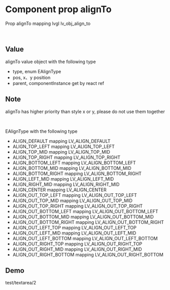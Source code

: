 # Component prop alignTo

Prop alignTo mapping lvgl lv_obj_align_to

<br/>

## Value
alignTo value object with the following type
- type, enum EAlignType
- pos, x、y position
- parent, componentInstance get by react ref

## Note
alignTo has higher priority than style x or y, please do not use them together

<br/>

EAlignType with the following type
- ALIGN_DEFAULT mapping LV_ALIGN_DEFAULT
- ALIGN_TOP_LEFT mapping LV_ALIGN_TOP_LEFT
- ALIGN_TOP_MID mapping LV_ALIGN_TOP_MID
- ALIGN_TOP_RIGHT mapping LV_ALIGN_TOP_RIGHT
- ALIGN_BOTTOM_LEFT mapping LV_ALIGN_BOTTOM_LEFT
- ALIGN_BOTTOM_MID mapping LV_ALIGN_BOTTOM_MID
- ALIGN_BOTTOM_RIGHT mapping LV_ALIGN_BOTTOM_RIGHT
- ALIGN_LEFT_MID mapping LV_ALIGN_LEFT_MID
- ALIGN_RIGHT_MID mapping LV_ALIGN_RIGHT_MID
- ALIGN_CENTER mapping LV_ALIGN_CENTER
- ALIGN_OUT_TOP_LEFT mapping LV_ALIGN_OUT_TOP_LEFT
- ALIGN_OUT_TOP_MID mapping LV_ALIGN_OUT_TOP_MID
- ALIGN_OUT_TOP_RIGHT mapping LV_ALIGN_OUT_TOP_RIGHT
- ALIGN_OUT_BOTTOM_LEFT mapping LV_ALIGN_OUT_BOTTOM_LEFT
- ALIGN_OUT_BOTTOM_MID mapping LV_ALIGN_OUT_BOTTOM_MID
- ALIGN_OUT_BOTTOM_RIGHT mapping LV_ALIGN_OUT_BOTTOM_RIGHT
- ALIGN_OUT_LEFT_TOP mapping LV_ALIGN_OUT_LEFT_TOP
- ALIGN_OUT_LEFT_MID mapping LV_ALIGN_OUT_LEFT_MID
- ALIGN_OUT_LEFT_BOTTOM mapping LV_ALIGN_OUT_LEFT_BOTTOM
- ALIGN_OUT_RIGHT_TOP mapping LV_ALIGN_OUT_RIGHT_TOP
- ALIGN_OUT_RIGHT_MID mapping LV_ALIGN_OUT_RIGHT_MID
- ALIGN_OUT_RIGHT_BOTTOM mapping LV_ALIGN_OUT_RIGHT_BOTTOM


## Demo
test/textarea/2